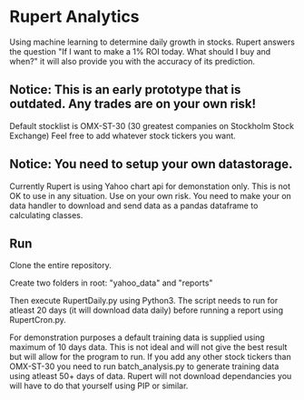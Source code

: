 # Rupert Analytics
Using machine learning to determine daily growth in stocks.
Rupert answers the question "If I want to make a 1% ROI today. What should I buy and when?" it will also provide you with the accuracy of its prediction.

## Notice: This is an early prototype that is outdated. Any trades are on your own risk!

Default stocklist is OMX-ST-30 (30 greatest companies on Stockholm Stock Exchange)
Feel free to add whatever stock tickers you want.

## Notice: You need to setup your own datastorage.
Currently Rupert is using Yahoo chart api for demonstation only. This is not OK to use in any situation. Use on your own risk.
You need to make your on data handler to download and send data as a pandas dataframe to calculating classes.


## Run
Clone the entire repository.

Create two folders in root: "yahoo_data" and "reports"

Then execute RupertDaily.py using Python3. The script needs to run for atleast 20 days (it will download data daily) before running a report using RupertCron.py.

For demonstration purposes a default training data is supplied using maximum of 10 days data. This is not ideal and will not give the best result but will allow for the program to run.
If you add any other stock tickers than OMX-ST-30 you need to run batch_analysis.py to generate training data using atleast 50+ days of data.
Rupert will not download dependancies you will have to do that yourself using PIP or similar.


